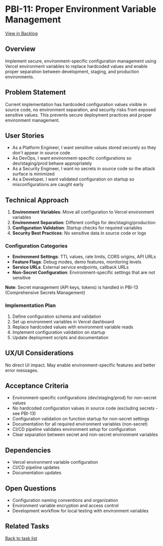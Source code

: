 # PBI-11: Proper Environment Variable Management

[View in Backlog](../backlog.md#user-content-11)

## Overview
Implement secure, environment-specific configuration management using Vercel environment variables to replace hardcoded values and enable proper separation between development, staging, and production environments.

## Problem Statement
Current implementation has hardcoded configuration values visible in source code, no environment separation, and security risks from exposed sensitive values. This prevents secure deployment practices and proper environment management.

## User Stories
- As a Platform Engineer, I want sensitive values stored securely so they don't appear in source code
- As DevOps, I want environment-specific configurations so dev/staging/prod behave appropriately
- As a Security Engineer, I want no secrets in source code so the attack surface is minimized
- As a Developer, I want validated configuration on startup so misconfigurations are caught early

## Technical Approach
1. **Environment Variables**: Move all configuration to Vercel environment variables
2. **Environment Separation**: Different configs for dev/staging/production
3. **Configuration Validation**: Startup checks for required variables
4. **Security Best Practices**: No sensitive data in source code or logs

### Configuration Categories
- **Environment Settings**: TTL values, rate limits, CORS origins, API URLs
- **Feature Flags**: Debug modes, demo features, monitoring levels
- **Service URLs**: External service endpoints, callback URLs
- **Non-Secret Configuration**: Environment-specific settings that are not sensitive

**Note**: Secret management (API keys, tokens) is handled in PBI-13 (Comprehensive Secrets Management)

### Implementation Plan
1. Define configuration schema and validation
2. Set up environment variables in Vercel dashboard
3. Replace hardcoded values with environment variable reads
4. Implement configuration validation on startup
5. Update deployment scripts and documentation

## UX/UI Considerations
No direct UI impact. May enable environment-specific features and better error messages.

## Acceptance Criteria
- Environment-specific configurations (dev/staging/prod) for non-secret values
- No hardcoded configuration values in source code (excluding secrets - see PBI-13)
- Configuration validation on function startup for non-secret settings
- Documentation for all required environment variables (non-secret)
- CI/CD pipeline validates environment setup for configuration
- Clear separation between secret and non-secret environment variables

## Dependencies
- Vercel environment variable configuration
- CI/CD pipeline updates
- Documentation updates

## Open Questions
- Configuration naming conventions and organization
- Environment variable encryption and access control
- Development workflow for local testing with environment variables

## Related Tasks
[Back to task list](../tasks.md) 
